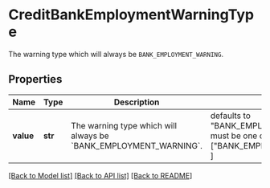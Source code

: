 # CreditBankEmploymentWarningType

The warning type which will always be `BANK_EMPLOYMENT_WARNING`.

## Properties
Name | Type | Description | Notes
------------ | ------------- | ------------- | -------------
**value** | **str** | The warning type which will always be &#x60;BANK_EMPLOYMENT_WARNING&#x60;. | defaults to "BANK_EMPLOYMENT_WARNING",  must be one of ["BANK_EMPLOYMENT_WARNING", ]

[[Back to Model list]](../README.md#documentation-for-models) [[Back to API list]](../README.md#documentation-for-api-endpoints) [[Back to README]](../README.md)



